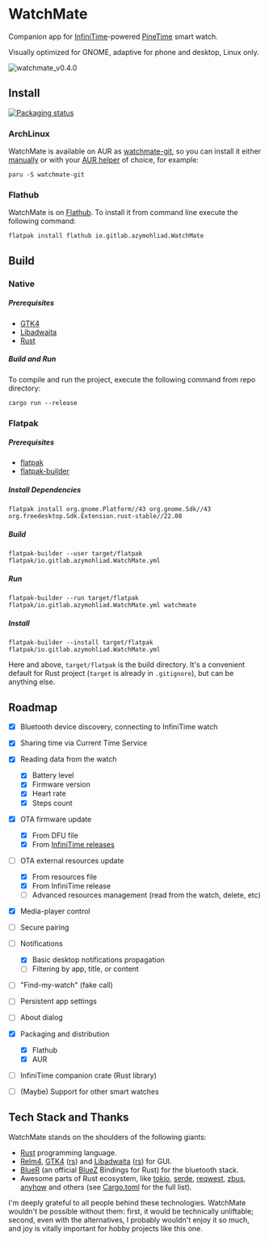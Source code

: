 # WatchMate

Companion app for [InfiniTime](https://github.com/InfiniTimeOrg/InfiniTime/)-powered [PineTime](https://www.pine64.org/pinetime/) smart watch.

Visually optimized for GNOME, adaptive for phone and desktop, Linux only.

![watchmate_v0.4.0](https://user-images.githubusercontent.com/4020369/216776553-59d2081e-9729-4997-8021-0882296621a4.png)

## Install

[![Packaging status](https://repology.org/badge/vertical-allrepos/watchmate.svg)](https://repology.org/project/watchmate/versions)

### ArchLinux

WatchMate is available on AUR as [watchmate-git](https://aur.archlinux.org/packages/watchmate-git), so you can install it either [manually](https://wiki.archlinux.org/title/Arch_User_Repository#Installing_and_upgrading_packages) or with your [AUR helper](https://wiki.archlinux.org/title/AUR_helpers) of choice, for example:

```
paru -S watchmate-git
```

### Flathub

WatchMate is on [Flathub](https://flathub.org/apps/details/io.gitlab.azymohliad.WatchMate). To install it from command line execute the following command:

```
flatpak install flathub io.gitlab.azymohliad.WatchMate
```

## Build

### Native

##### Prerequisites

- [GTK4](https://gtk-rs.org/gtk4-rs/stable/latest/book/installation_linux.html)
- [Libadwaita](https://gtk-rs.org/gtk4-rs/stable/latest/book/libadwaita.html#linux)
- [Rust](https://www.rust-lang.org/tools/install)

##### Build and Run

To compile and run the project, execute the following command from repo directory:

```
cargo run --release
```

### Flatpak

##### Prerequisites

- [flatpak](https://www.flatpak.org/setup/)
- [flatpak-builder](https://docs.flatpak.org/en/latest/flatpak-builder.html)

##### Install Dependencies

```
flatpak install org.gnome.Platform//43 org.gnome.Sdk//43 org.freedesktop.Sdk.Extension.rust-stable//22.08
```

##### Build

```
flatpak-builder --user target/flatpak flatpak/io.gitlab.azymohliad.WatchMate.yml
```

##### Run

```
flatpak-builder --run target/flatpak flatpak/io.gitlab.azymohliad.WatchMate.yml watchmate
```

##### Install

```
flatpak-builder --install target/flatpak flatpak/io.gitlab.azymohliad.WatchMate.yml
```

Here and above, `target/flatpak` is the build directory. It's a convenient default for Rust project (`target` is already in `.gitignore`), but can be anything else.

## Roadmap

- [x] Bluetooth device discovery, connecting to InfiniTime watch
- [x] Sharing time via Current Time Service
- [x] Reading data from the watch
    - [x] Battery level
    - [x] Firmware version
    - [x] Heart rate
    - [x] Steps count
- [x] OTA firmware update
    - [x] From DFU file
    - [x] From [InfiniTime releases](https://github.com/InfiniTimeOrg/InfiniTime/releases)
- [ ] OTA external resources update
    - [x] From resources file
    - [x] From InfiniTime release
    - [ ] Advanced resources management (read from the watch, delete, etc)
- [x] Media-player control
- [ ] Secure pairing
- [ ] Notifications
    - [x] Basic desktop notifications propagation
    - [ ] Filtering by app, title, or content
- [ ] "Find-my-watch" (fake call)
- [ ] Persistent app settings
- [ ] About dialog
- [x] Packaging and distribution
    - [x] Flathub
    - [x] AUR
- [ ] InfiniTime companion crate (Rust library)
- [ ] (Maybe) Support for other smart watches


## Tech Stack and Thanks

WatchMate stands on the shoulders of the following giants:

- [Rust](https://www.rust-lang.org/) programming language.
- [Relm4](https://relm4.org/), [GTK4](https://gtk.org/) ([rs](https://gtk-rs.org/)) and [Libadwaita](https://gnome.pages.gitlab.gnome.org/libadwaita/) ([rs](https://world.pages.gitlab.gnome.org/Rust/libadwaita-rs/)) for GUI.
- [BlueR](https://world.pages.gitlab.gnome.org/Rust/libadwaita-rs/) (an official [BlueZ](http://www.bluez.org/) Bindings for Rust) for the bluetooth stack.
- Awesome parts of Rust ecosystem, like [tokio](https://tokio.rs/), [serde](https://serde.rs/), [reqwest](https://github.com/seanmonstar/reqwest), [zbus](https://gitlab.freedesktop.org/dbus/zbus/), [anyhow](https://github.com/dtolnay/anyhow) and others (see [Cargo.toml](Cargo.toml) for the full list).

I'm deeply grateful to all people behind these technologies. WatchMate wouldn't be possible without them: first, it would be technically unliftable; second, even with the alternatives, I probably wouldn't enjoy it so much, and joy is vitally important for hobby projects like this one.
